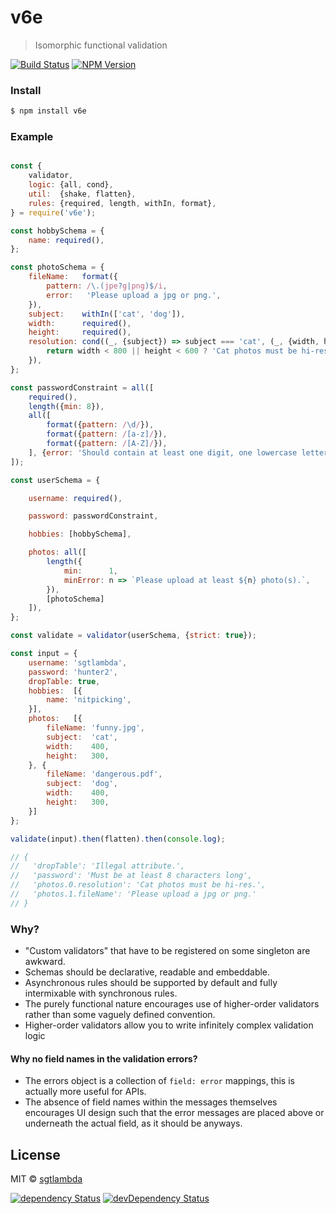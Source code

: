 # v6e

> Isomorphic functional validation

[![Build Status][travis-image]][travis-url]
[![NPM Version][npm-image]][npm-url]

### Install

```bash
$ npm install v6e
```

### Example

```js

const {
    validator,
    logic: {all, cond},
    util:  {shake, flatten},
    rules: {required, length, withIn, format},
} = require('v6e');

const hobbySchema = {
    name: required(),
};

const photoSchema = {
    fileName:   format({
        pattern: /\.(jpe?g|png)$/i,
        error:   'Please upload a jpg or png.',
    }),
    subject:    withIn(['cat', 'dog']),
    width:      required(),
    height:     required(),
    resolution: cond((_, {subject}) => subject === 'cat', (_, {width, height}) => {
        return width < 800 || height < 600 ? 'Cat photos must be hi-res.' : null;
    }),
};

const passwordConstraint = all([
    required(),
    length({min: 8}),
    all([
        format({pattern: /\d/}),
        format({pattern: /[a-z]/}),
        format({pattern: /[A-Z]/}),
    ], {error: 'Should contain at least one digit, one lowercase letter and one uppercase letter.'}),
]);

const userSchema = {

    username: required(),

    password: passwordConstraint,

    hobbies: [hobbySchema],

    photos: all([
        length({
            min:      1,
            minError: n => `Please upload at least ${n} photo(s).`,
        }),
        [photoSchema]
    ]),
};

const validate = validator(userSchema, {strict: true});

const input = {
    username: 'sgtlambda',
    password: 'hunter2',
    dropTable: true,
    hobbies:  [{
        name: 'nitpicking',
    }],
    photos:   [{
        fileName: 'funny.jpg',
        subject:  'cat',
        width:    400,
        height:   300,
    }, {
        fileName: 'dangerous.pdf',
        subject:  'dog',
        width:    400,
        height:   300,
    }]
};

validate(input).then(flatten).then(console.log);

// { 
//   'dropTable': 'Illegal attribute.',
//   'password': 'Must be at least 8 characters long',
//   'photos.0.resolution': 'Cat photos must be hi-res.',
//   'photos.1.fileName': 'Please upload a jpg or png.' 
// }

```

### Why?

- "Custom validators" that have to be registered on some singleton are awkward.
- Schemas should be declarative, readable and embeddable. 
- Asynchronous rules should be supported by default and fully intermixable with synchronous rules.
- The purely functional nature encourages use of higher-order validators rather than some vaguely defined convention.
- Higher-order validators allow you to write infinitely complex validation logic

#### Why no field names in the validation errors?

- The errors object is a collection of `field: error` mappings, this is actually more useful for APIs.
- The absence of field names within the messages themselves encourages UI design such that the error messages are placed above or underneath the actual field, as it should be anyways.

## License

MIT © [sgtlambda](http://github.com/sgtlambda)

[![dependency Status][david-image]][david-url]
[![devDependency Status][david-dev-image]][david-dev-url]

[travis-image]: https://img.shields.io/travis/launchdeckio/v6e.svg?style=flat-square
[travis-url]: https://travis-ci.org/launchdeckio/v6e

[david-image]: https://img.shields.io/david/launchdeckio/v6e.svg?style=flat-square
[david-url]: https://david-dm.org/launchdeckio/v6e

[david-dev-image]: https://img.shields.io/david/dev/launchdeckio/v6e.svg?style=flat-square
[david-dev-url]: https://david-dm.org/launchdeckio/v6e#info=devDependencies

[npm-image]: https://img.shields.io/npm/v/v6e.svg?style=flat-square
[npm-url]: https://www.npmjs.com/package/v6e